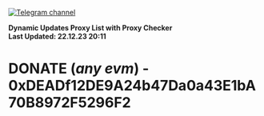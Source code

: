 [![Telegram channel](https://img.shields.io/endpoint?url=https://runkit.io/damiankrawczyk/telegram-badge/branches/master?url=https://t.me/n4z4v0d)](https://t.me/n4z4v0d) 

**Dynamic Updates Proxy List with Proxy Checker**  
**Last Updated: 22.12.23 20:11**

# DONATE (_any evm_) - 0xDEADf12DE9A24b47Da0a43E1bA70B8972F5296F2
